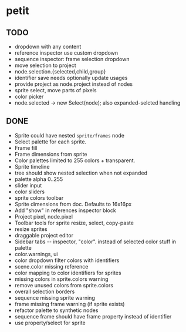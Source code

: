 # petit

## TODO

* dropdown with any content
* reference inspector use custom dropdown
* sequence inspector: frame selection dropdown
* move selection to project
* node.selection.{selected,child,group}
* identifier save needs optionally update usages
* provide project as node.project instead of nodes
* sprite select, move parts of pixels
* color picker
* node.selected → new Select(node); also expanded-selcted handling

## DONE

* Sprite could have nested `sprite/frames` node
* Select palette for each sprite.
* Frame fill
* Frame dimensions from sprite
* Color palettes limited to 255 colors + transparent.
* Sprite timeline
* tree should show nested selection when not expanded
* palette alpha 0..255
* slider input
* color sliders
* sprite colors toolbar
* Sprite dimensions from doc. Defaults to 16x16px
* Add "show" in references inspector block
* Project pixel, node.pixel
* Toolbar tools for sprite resize, select, copy-paste
* resize sprites
* draggable project editor
* Sidebar tabs -- inspector, "color". instead of selected color stuff in palette
* color.warnings, ui
* color dropdown filter colors with identifiers
* scene.color missing reference
* color mapping to color identifiers for sprites
* missing colors in sprite.colors warning
* remove unused colors from sprite.colors
* overall selection borders
* sequence missing sprite warning
* frame missing frame warning (if sprite exists)
* refactor palette to synthetic nodes
* sequence frame should have frame property instead of identifier
* use property/select for sprite
